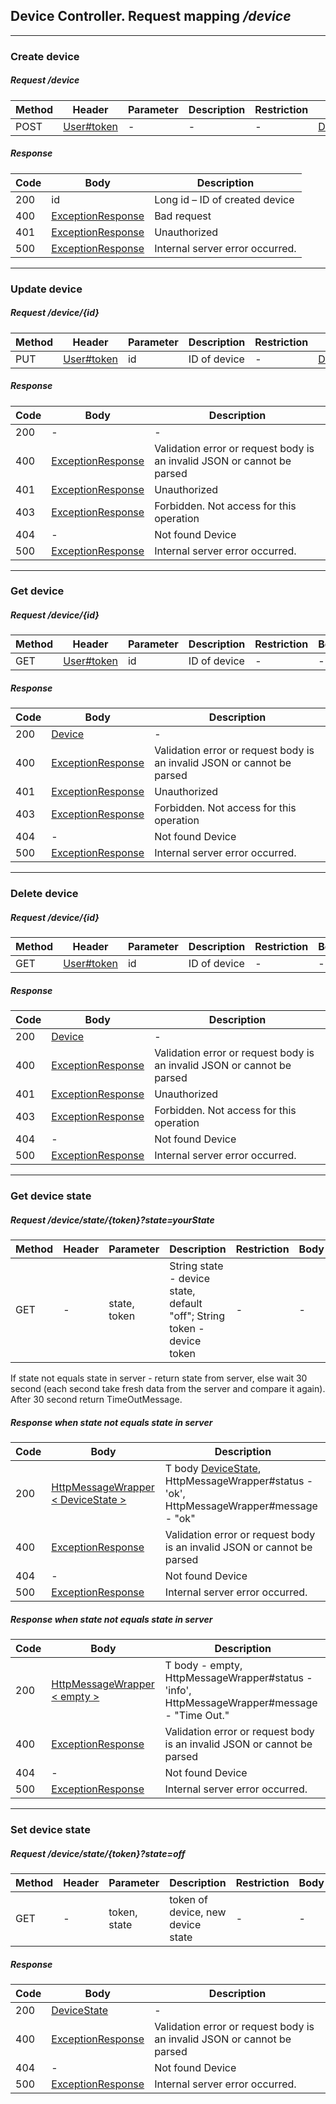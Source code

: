 ## Device Controller. Request mapping <em>/device</em>

___
### Create device
##### Request /device
Method | Header | Parameter | Description | Restriction | Body | Description | Restriction
------------ | ------------- | ------------- | ------------- | ------------- | ------------- | ------------- | -------------
POST | [User#token](../model/AuthenticationUser.md) |- | - | - | [DeviceForm](../model/DeviceForm.md) | - | -

##### Response
Code | Body | Description
------------ | ------------- | -------------
200 | id | Long id – ID of created device
400 | [ExceptionResponse](../model/ExceptionResponse.md) | Bad request
401 | [ExceptionResponse](../model/ExceptionResponse.md) | Unauthorized
500 | [ExceptionResponse](../model/ExceptionResponse.md) | Internal server error occurred.

___
### Update device
##### Request /device/{id}
Method | Header | Parameter | Description | Restriction | Body | Description | Restriction
------------ | ------------- | ------------- | ------------- | ------------- | ------------- | ------------- | -------------
PUT | [User#token](../model/AuthenticationUser.md) | id | ID of device | - | [DeviceForm](../model/DeviceForm.md) | - | -

##### Response
Code | Body | Description
------------ | ------------- | -------------
200 | - | -
400 | [ExceptionResponse](../model/ExceptionResponse.md) | Validation error or request body is an invalid JSON or cannot be parsed
401 | [ExceptionResponse](../model/ExceptionResponse.md) | Unauthorized
403 | [ExceptionResponse](../model/ExceptionResponse.md) | Forbidden. Not access for this operation
404 | - | Not found Device
500 | [ExceptionResponse](../model/ExceptionResponse.md) | Internal server error occurred.

___
### Get device
##### Request /device/{id}
Method | Header | Parameter | Description | Restriction | Body | Description | Restriction
------------ | ------------- | ------------- | ------------- | ------------- | ------------- | ------------- | -------------
GET | [User#token](../model/AuthenticationUser.md) | id | ID of device | - | - | - | -

##### Response
Code | Body | Description
------------ | ------------- | -------------
200 | [Device](../model/Device.md) | -
400 | [ExceptionResponse](../model/ExceptionResponse.md) | Validation error or request body is an invalid JSON or cannot be parsed
401 | [ExceptionResponse](../model/ExceptionResponse.md) | Unauthorized
403 | [ExceptionResponse](../model/ExceptionResponse.md) | Forbidden. Not access for this operation
404 | - | Not found Device
500 | [ExceptionResponse](../model/ExceptionResponse.md) | Internal server error occurred.

___
### Delete device
##### Request /device/{id}
Method | Header | Parameter | Description | Restriction | Body | Description | Restriction
------------ | ------------- | ------------- | ------------- | ------------- | ------------- | ------------- | -------------
GET | [User#token](../model/AuthenticationUser.md) | id | ID of device | - | - | - | -

##### Response
Code | Body | Description
------------ | ------------- | -------------
200 | [Device](../model/Device.md) | -
400 | [ExceptionResponse](../model/ExceptionResponse.md) | Validation error or request body is an invalid JSON or cannot be parsed
401 | [ExceptionResponse](../model/ExceptionResponse.md) | Unauthorized
403 | [ExceptionResponse](../model/ExceptionResponse.md) | Forbidden. Not access for this operation
404 | - | Not found Device
500 | [ExceptionResponse](../model/ExceptionResponse.md) | Internal server error occurred.

___
### Get device state
##### Request /device/state/{token}?state=yourState
Method | Header | Parameter | Description | Restriction | Body | Description | Restriction
------------ | ------------- | ------------- | ------------- | ------------- | ------------- | ------------- | -------------
GET | - | state, token | String state - device state, default "off"; String token - device token | - | - | - | -

If state not equals state in server - return state from server, else wait 30 second (each second take fresh data from the server and compare it again). After 30 second return TimeOutMessage.

##### Response when state not equals state in server
Code | Body | Description
------------ | ------------- | -------------
200 | [HttpMessageWrapper < DeviceState >](../model/HttpMessageWrapper.md) | T body [DeviceState](../model/DeviceState.md), HttpMessageWrapper#status - 'ok', HttpMessageWrapper#message - "ok"
400 | [ExceptionResponse](../model/ExceptionResponse.md) | Validation error or request body is an invalid JSON or cannot be parsed
404 | - | Not found Device
500 | [ExceptionResponse](../model/ExceptionResponse.md) | Internal server error occurred.

##### Response when state not equals state in server
Code | Body | Description
------------ | ------------- | -------------
200 | [HttpMessageWrapper < empty >](../model/HttpMessageWrapper.md) | T body - empty, HttpMessageWrapper#status - 'info', HttpMessageWrapper#message - "Time Out."
400 | [ExceptionResponse](../model/ExceptionResponse.md) | Validation error or request body is an invalid JSON or cannot be parsed
404 | - | Not found Device
500 | [ExceptionResponse](../model/ExceptionResponse.md) | Internal server error occurred.

___
### Set device state
##### Request /device/state/{token}?state=off
Method | Header | Parameter | Description | Restriction | Body | Description | Restriction
------------ | ------------- | ------------- | ------------- | ------------- | ------------- | ------------- | -------------
GET | - | token, state | token of device, new device state | - | - | - | -

##### Response
Code | Body | Description
------------ | ------------- | -------------
200 | [DeviceState](../model/DeviceState.md) | -
400 | [ExceptionResponse](../model/ExceptionResponse.md) | Validation error or request body is an invalid JSON or cannot be parsed
404 | - | Not found Device
500 | [ExceptionResponse](../model/ExceptionResponse.md) | Internal server error occurred.
